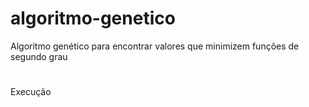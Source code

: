 # algoritmo-genetico
Algoritmo genético para encontrar valores que minimizem funções de segundo grau


#
Execução
